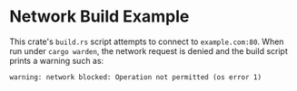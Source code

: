 # Network Build Example

This crate's `build.rs` script attempts to connect to `example.com:80`.
When run under `cargo warden`, the network request is denied and the build
script prints a warning such as:

```text
warning: network blocked: Operation not permitted (os error 1)
```
